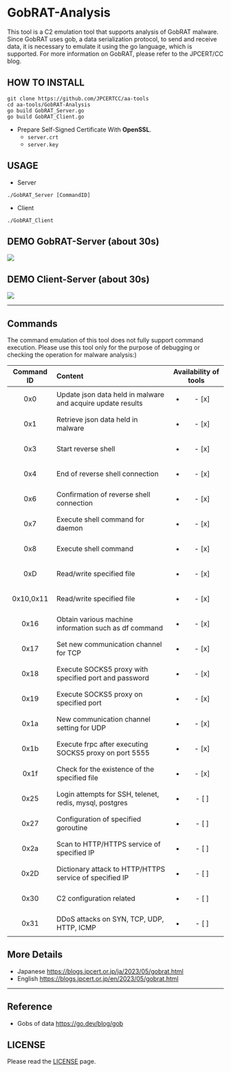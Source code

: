 # GobRAT-Analysis
This tool is a C2 emulation tool that supports analysis of GobRAT malware. Since GobRAT uses gob, a data serialization protocol, to send and receive data, it is necessary to emulate it using the go language, which is supported. For more information on GobRAT, please refer to the JPCERT/CC blog.

## HOW TO INSTALL
```
git clone https://github.com/JPCERTCC/aa-tools
cd aa-tools/GobRAT-Analysis
go build GobRAT_Server.go
go build GobRAT_Client.go
```
- Prepare Self-Signed Certificate With **OpenSSL**.
    - `server.crt`
    - `server.key`

## USAGE
- Server
```
./GobRAT_Server [CommandID]
```

- Client
```
./GobRAT_Client
```

## DEMO GobRAT-Server (about 30s)

![](https://github.com/JPCERTCC/aa-tools-private/blob/master/GobRAT-Analysis/image/demo1.gif)

## DEMO Client-Server (about 30s)

![](https://github.com/JPCERTCC/aa-tools-private/blob/master/GobRAT-Analysis/image/demo2.gif)

--- 

## Commands
The command emulation of this tool does not fully support command execution. Please use this tool only for the purpose of debugging or checking the operation for malware analysis:)

|Command ID| Content | Availability of tools| 
|:-----------:|:-----------|:-----------:|
 | 0x0	 | Update json data held in malware and acquire update results | <ul><li>- [x] </li></ul> | 
 | 0x1	 | Retrieve json data held in malware |  <ul><li>- [x] </li></ul> | 
 | 0x3	 | Start reverse shell |  <ul><li>- [x] </li></ul> | 
 | 0x4	 | End of reverse shell connection |  <ul><li>- [x] </li></ul> | 
 | 0x6	 | Confirmation of reverse shell connection |  <ul><li>- [x] </li></ul> | 
 | 0x7	 | Execute shell command for daemon |  <ul><li>- [x] </li></ul> | 
 | 0x8	 | Execute shell command |  <ul><li>- [x] </li></ul> | 
 | 0xD	 | Read/write specified file |  <ul><li>- [x] </li></ul> | 
 | 0x10,0x11 | Read/write specified file |  <ul><li>- [x] </li></ul> | 
 | 0x16	 | Obtain various machine information such as df command |  <ul><li>- [x] </li></ul> | 
 | 0x17	 | Set new communication channel for TCP |  <ul><li>- [x] </li></ul> | 
 | 0x18	 | Execute SOCKS5 proxy with specified port and password |  <ul><li>- [x] </li></ul> | 
 | 0x19	 | Execute SOCKS5 proxy on specified port |  <ul><li>- [x] </li></ul> | 
 | 0x1a	 | New communication channel setting for UDP |  <ul><li>- [x] </li></ul> | 
 | 0x1b	 | Execute frpc after executing SOCKS5 proxy on port 5555 |  <ul><li>- [x] </li></ul> | 
 | 0x1f	 | Check for the existence of the specified file |  <ul><li>- [x] </li></ul> | 
 | 0x25	 | Login attempts for SSH, telenet, redis, mysql, postgres |  <ul><li>- [ ] </li></ul> | 
 | 0x27	 | Configuration of specified goroutine |  <ul><li>- [ ] </li></ul> | 
 | 0x2a	 | Scan to HTTP/HTTPS service of specified IP |  <ul><li>- [ ] </li></ul> | 
 | 0x2D	 | Dictionary attack to HTTP/HTTPS service of specified IP |  <ul><li>- [ ] </li></ul> | 
 | 0x30	 | C2 configuration related |  <ul><li>- [ ] </li></ul> | 
 | 0x31	 | DDoS attacks on SYN, TCP, UDP, HTTP, ICMP |  <ul><li>- [ ] </li></ul> | 

## More Details
- Japanese https://blogs.jpcert.or.jp/ja/2023/05/gobrat.html
- English https://blogs.jpcert.or.jp/en/2023/05/gobrat.html

--------

## Reference
- Gobs of data https://go.dev/blog/gob

## LICENSE
Please read the [LICENSE](https://github.com/JPCERTCC/aa-tools/blob/master/LICENSE.txt) page.
